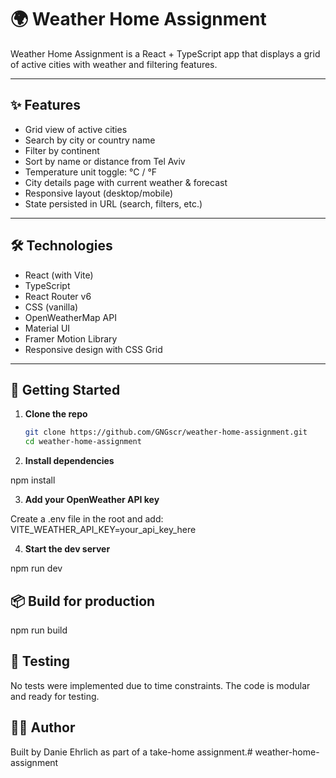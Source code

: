 # 🌍 Weather Home Assignment

Weather Home Assignment is a React + TypeScript app that displays a grid of active cities with weather and filtering features.

---

## ✨ Features

- Grid view of active cities
- Search by city or country name
- Filter by continent
- Sort by name or distance from Tel Aviv
- Temperature unit toggle: °C / °F
- City details page with current weather & forecast
- Responsive layout (desktop/mobile)
- State persisted in URL (search, filters, etc.)

---

## 🛠️ Technologies

- React (with Vite)
- TypeScript
- React Router v6
- CSS (vanilla)
- OpenWeatherMap API
- Material UI
- Framer Motion Library
- Responsive design with CSS Grid

---

## 🚀 Getting Started

1. **Clone the repo**  
   ```bash
   git clone https://github.com/GNGscr/weather-home-assignment.git
   cd weather-home-assignment

2. **Install dependencies**  

  npm install

3. **Add your OpenWeather API key**  

  Create a .env file in the root and add:
  VITE_WEATHER_API_KEY=your_api_key_here

4. **Start the dev server**

  npm run dev

## 📦 Build for production

  npm run build

## 🧪 Testing

  No tests were implemented due to time constraints. The code is modular and ready for testing.

## 👨‍💻 Author

  Built by Danie Ehrlich as part of a take-home assignment.# weather-home-assignment
